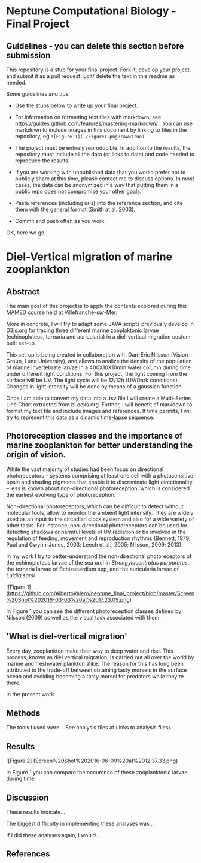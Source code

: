 # Neptune Computational Biology - Final Project

## Guidelines - you can delete this section before submission

This repository is a stub for your final project. Fork it, develop your project, and submit it as a pull request. Edit/ delete the text in this readme as needed.

Some guidelines and tips:

- Use the stubs below to write up your final project.

- For information on formatting text files with markdown, see https://guides.github.com/features/mastering-markdown/ . You can use markdown to include images in this document by linking to files in the repository, eg `![Figure 1](./Figure1.png?raw=true)`.

- The project must be entirely reproducible. In addition to the results, the repository must include all the data (or links to data) and code needed to reproduce the results.

- If you are working with unpublished data that you would prefer not to publicly share at this time, please contact me to discuss options. In most cases, the data can be anonymized in a way that putting them in a public repo does not compromise your other goals.

- Paste references (including urls) into the reference section, and cite them with the general format (Smith at al. 2003).

- Commit and push often as you work.

OK, here we go.

# Diel-Vertical migration of marine zooplankton

## Abstract

The main goal of this project is to apply the contents explored during this MAMED course held at Villefranche-sur-Mer. 

More in concrete, I will try to adapt some JAVA scripts previously develop in D3js.org for tracing three different marine zooplaktonic larvae (echinopluteus, tornaria and auricularia) in a diel-vertical migration custom-built set-up. 

This set-up is being created in collaboration with Dan-Eric Nilsson (Vision Group, Lund University), and allows to analize the density of the population of marine invertebrate larvae in a 400X10X10mm water column during time under different light conditions. For this project, the light coming from the surface will be UV. The light cycle will be 12/12h (UV/Dark conditions). Changes in light intensity will be done by means of a gaussian function.

Once I am able to convert my data into a .tsv file I will create a Multi-Series Line Chart extracted from bl.ocks.org. Further, I will benefit of markdown to format my text file and include images and references. If time permits, I will try to represent this data as a dinamic time-lapse sequence.

## Photoreception classes and the importance of marine zooplankton for better understanding the origin of vision.

While the vast majority of studies had been focus on directional photoreceptors – systems comprising at least one cell with a photosensitive opsin and shading pigments that enable it to discriminate light directionality – less is known about non-directional photoreception, which is considered the earliest evolving type of photoreception. 

Non-directional photoreceptors, which can be difficult to detect without molecular tools, allow to monitor the ambient light intensity. They are widely used as an input to the circadian clock system and also for a wide variety of other tasks. For instance, non-directional photoreceptors can be used for detecting shadows or harmful levels of UV radiation or be involved in the regulation of feeding, movement and reproduction rhythms (Bennett, 1979; Paul and Gwynn-Jones, 2003; Leech et al., 2005; Nilsson, 2009; 2013).

In my work I try to better-understand the non-directional photoreceptors of the echinopluteus larvae of the sea urchin *Strongylocentrotus purpuratus*, the tornaria larvae of Schizocardium spp, and the auricularia larvae of *Luidia sarsi*.

![Figure 1] (https://github.com/AlbertoValero/neptune_final_project/blob/master/Screen%20Shot%202016-03-03%20at%2017.23.09.png)

In Figure 1 you can see the different photoreception classes defined by Nilsson (2009) as well as the visual task associated with them.

## 'What is diel-vertical migration'

Every day, zooplankton make their way to deep water and rise. This process, known as diel vertical migration, is carried out all over the world by marine and freshwater plankton alike. The reason for this has long been attributed to the trade-off between obtaining tasty morsels in the surface ocean and avoiding becoming a tasty morsel for predators while they're there.

In the present work

## Methods

The tools I used were... See analysis files at (links to analysis files).

## Results

![Figure 2] (Screen%20Shot%202016-06-09%20at%2012.37.33.png)

In Figure 1 you can compare the occurence of these zooplanktonic larvae during time.

## Discussion

These results indicate...

The biggest difficulty in implementing these analyses was...

If I did these analyses again, I would...

## References


